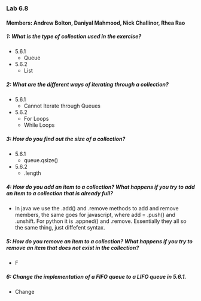 ### Lab 6.8
#### Members: Andrew Bolton, Daniyal Mahmood, Nick Challinor, Rhea Rao

##### 1: What is the type of collection used in the exercise?
- 5.6.1
    - Queue
- 5.6.2
    - List

##### 2: What are the different ways of iterating through a collection?
- 5.6.1
    - Cannot Iterate through Queues
- 5.6.2
    - For Loops
    - While Loops

##### 3: How do you find out the size of a collection?
- 5.6.1
    - queue.qsize()
- 5.6.2
    - .length

##### 4: How do you add an item to a collection? What happens if you try to add an item to a collection that is already full?
- In java we use the .add() and .remove methods to add and remove members, the same goes for javascript, where add = .push() and .unshift. For python it is .appned() and .remove. Essentially they all so the same thing, just diffefent syntax.

##### 5: How do you remove an item to a collection? What happens if you try to remove an item that does not exist in the collection?
- F

##### 6: Change the implementation of a FIFO queue to a LIFO queue in 5.6.1.
- Change
